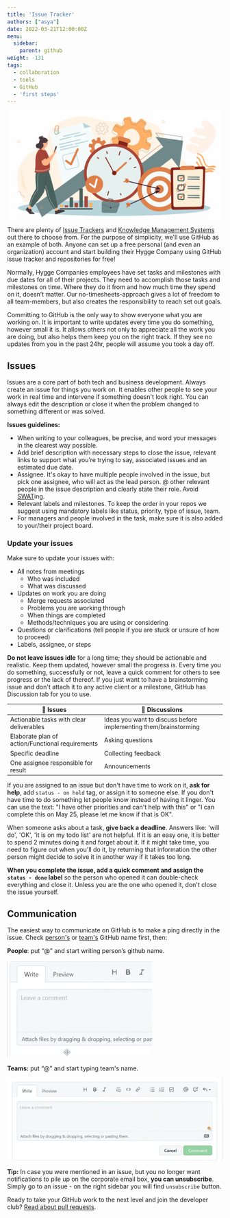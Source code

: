 ```yaml
---
title: 'Issue Tracker'
authors: ["asya"]
date: 2022-03-21T12:00:00Z
menu:
  sidebar:
    parent: github
weight: -131
tags:
  - collaboration
  - tools
  - GitHub
  - 'first steps'
---
```


![Issue tracker](/img/github/issue-tracker.png)

There are plenty of [Issue Trackers](https://en.wikipedia.org/wiki/Issue_tracking_system) and [Knowledge Management Systems](https://en.wikipedia.org/wiki/Knowledge_management_software) out there to choose from. For the purpose of simplicity, we'll use GitHub as an example of both. Anyone can set up a free personal (and even an organization) account and start building their Hygge Company using GitHub issue tracker and repositories for free!

Normally, Hygge Companies employees have set tasks and milestones with due dates for all of their projects. They need to accomplish those tasks and milestones on time. Where they do it from and how much time they spend on it, doesn’t matter. Our no-timesheets-approach gives a lot of freedom to all team-members, but also creates the responsibility to reach set out goals.

Committing to GitHub is the only way to show everyone what you are working on. It is important to write updates every time you do something, however small it is. It allows others not only to appreciate all the work you are doing, but also helps them keep you on the right track. If they see no updates from you in the past 24hr, people will assume you took a day off.

## Issues

Issues are a core part of both tech and business development. Always create an issue for things you work on. It enables other people to see your work in real time and intervene if something doesn't look right. You can always edit the description or close it when the problem changed to something different or was solved.

**Issues guidelines:**

- When writing to your colleagues, be precise, and word your messages in the clearest way possible.
- Add brief description with necessary steps to close the issue, relevant links to support what you’re trying to say, associated issues and an estimated due date.
- Assignee. It's okay to have multiple people involved in the issue, but pick one assignee, who will act as the lead person. @ other relevant people in the issue description and clearly state their role. Avoid [SWAT](https://hygge.work/guiding-principles/#:~:text=vs%20Police%20Officers-,SWAT,-teams%20show%20up)ing. 
- Relevant labels and milestones. To keep the order in your repos we suggest using mandatory labels like status, priority, type of issue, team. 
- For managers and people involved in the task, make sure it is also added to your/their project board.

### Update your issues

Make sure to update your issues with:

- All notes from meetings
  - Who was included
  - What was discussed
- Updates on work you are doing
  - Merge requests associated
  - Problems you are working through
  - When things are completed
  - Methods/techniques you are using or considering
- Questions or clarifications (tell people if you are stuck or unsure of how to proceed)
- Labels, assignee, or steps

**Do not leave issues idle** for a long time; they should be actionable and realistic. Keep them updated, however small the progress is. Every time you do something, successfully or not, leave a quick comment for others to see progress or the lack of thereof. If you just want to have a brainstorming issue and don't attach it to any active client or a milestone, GitHub has Discussion tab for you to use. 

| 📝 Issues | 💬 Discussions|
| ----- | ------------- |
| Actionable tasks with clear deliverables | Ideas you want to discuss before implementing them/brainstorming|
| Elaborate plan of action/Functional requirements| Asking questions|
| Specific deadline| Collecting feedback|
| One assignee responsible for result | Announcements|


If you are assigned to an issue but don't have time to work on it, **ask for help**, add `status - on hold` tag, or assign it to someone else. If you don't have time to do something let people know instead of having it linger. You can use the text: "I have other priorities and can't help with this" or "I can complete this on May 25, please let me know if that is OK".

When someone asks about a task, **give back a deadline**. Answers like: 'will do', 'OK', 'it is on my todo list' are not helpful. If it is an easy one, it is better to spend 2 minutes doing it and forget about it. If it might take time, you need to figure out when you'll do it, by returning that information the other person might decide to solve it in another way if it takes too long.

**When you complete the issue, add a quick comment and assign the `status - done` label** so the person who opened it can double-check everything and close it. Unless you are the one who opened it, don't close the issue yourself.

## Communication

The easiest way to communicate on GitHub is to make a ping directly in the issue. Check [person's](https://github.com/orgs/1712n/people) or [team's](https://github.com/orgs/1712n/teams) GitHub name first, then:

**People**: put “@” and start writing person’s github name.

![mention person](/img/github/mentioning1.gif)

**Teams:** put “@” and start typing team's name.

![mention team](/img/github/mentioning2.gif)

**Tip:** In case you were mentioned in an issue, but you no longer want notifications to pile up on the corporate email box, **you can unsubscribe**. Simply go to an issue - on the right sidebar you will find `unsubscribe` button.

Ready to take your GitHub work to the next level and join the developer club? [Read about pull requests](/github/milestones).